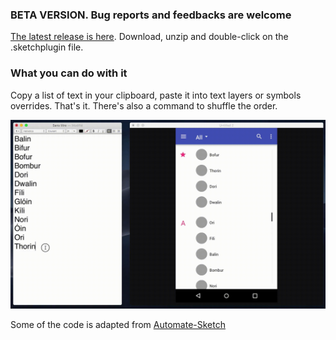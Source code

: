 ### BETA VERSION. Bug reports and feedbacks are welcome

[The latest release is here](https://github.com/Saint-loup/data-from-clipboard/releases/latest/download/data-from-clipboard.sketchplugin.zip). Download, unzip and double-click on the .sketchplugin file.


### What you can do with it

Copy a list of text in your clipboard, paste it into text layers or symbols overrides. That's it. There's also a command to shuffle the order.

![](https://raw.githubusercontent.com/Saint-loup/data-from-clipboard/master/assets/de%CC%81mo%20data%20from%20clipboard.gif)

Some of the code is adapted from [Automate-Sketch](https://github.com/Ashung/Automate-Sketch/blob/master/automate-sketch.sketchplugin/Contents/Sketch/Data/Supply_Data.js)
